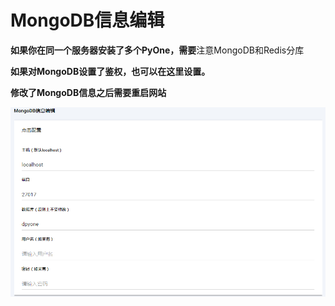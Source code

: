 # MongoDB信息编辑

**如果你在同一个服务器安装了多个PyOne，需要**注意MongoDB和Redis分库

**如果对MongoDB设置了鉴权，也可以在这里设置。**

**修改了MongoDB信息之后需要重启网站**

![](../../.gitbook/assets/snipaste_2019-03-26_14-15-41.png)

